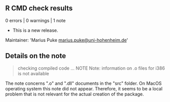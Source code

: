 ## R CMD check results

0 errors | 0 warnings | 1 note

* This is a new release.

Maintainer: 'Marius Puke <marius.puke@uni-hohenheim.de>'

## Details on the note

> checking compiled code ... NOTE
  Note: information on .o files for i386 is not available

The note concerns ".o" and ".dll" documents in the "src" folder. On MacOS operating system this note did not appear. Therefore, it seems to be a local problem that is not relevant for the actual creation of the package. 

